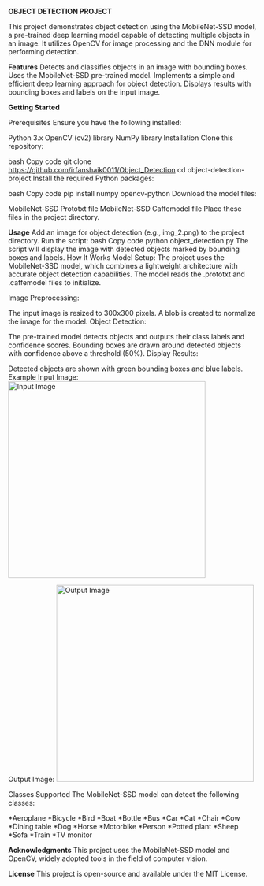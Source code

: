 **OBJECT DETECTION PROJECT**

This project demonstrates object detection using the MobileNet-SSD model, a pre-trained deep learning model capable of detecting multiple objects in an image. 
It utilizes OpenCV for image processing and the DNN module for performing detection.

**Features**
Detects and classifies objects in an image with bounding boxes.
Uses the MobileNet-SSD pre-trained model.
Implements a simple and efficient deep learning approach for object detection.
Displays results with bounding boxes and labels on the input image.

**Getting Started**

Prerequisites
Ensure you have the following installed:

Python 3.x
OpenCV (cv2) library
NumPy library
Installation
Clone this repository:

bash
Copy code
git clone https://github.com/irfanshaik0011/Object_Detection
cd object-detection-project
Install the required Python packages:

bash
Copy code
pip install numpy opencv-python
Download the model files:

MobileNet-SSD Prototxt file
MobileNet-SSD Caffemodel file
Place these files in the project directory.

**Usage**
Add an image for object detection (e.g., img_2.png) to the project directory.
Run the script:
bash
Copy code
python object_detection.py
The script will display the image with detected objects marked by bounding boxes and labels.
How It Works
Model Setup:
The project uses the MobileNet-SSD model, which combines a lightweight architecture with accurate object detection capabilities. The model reads the .prototxt and .caffemodel files to initialize.

Image Preprocessing:

The input image is resized to 300x300 pixels.
A blob is created to normalize the image for the model.
Object Detection:

The pre-trained model detects objects and outputs their class labels and confidence scores.
Bounding boxes are drawn around detected objects with confidence above a threshold (50%).
Display Results:

Detected objects are shown with green bounding boxes and blue labels.
Example
Input Image:
<img src="example_input.jpg" alt="Input Image" width="400">

Output Image:
<img src="example_output.jpg" alt="Output Image" width="400">

Classes Supported
The MobileNet-SSD model can detect the following classes:

*Aeroplane
*Bicycle
*Bird
*Boat
*Bottle
*Bus
*Car
*Cat
*Chair
*Cow
*Dining table
*Dog
*Horse
*Motorbike
*Person
*Potted plant
*Sheep
*Sofa
*Train
*TV monitor

**Acknowledgments**
This project uses the MobileNet-SSD model and OpenCV, widely adopted tools in the field of computer vision.

**License**
This project is open-source and available under the MIT License.

